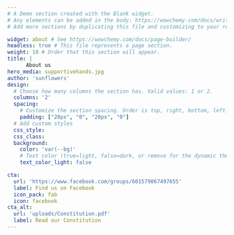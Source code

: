 ```yaml
---
# A Demo section created with the Blank widget.
# Any elements can be added in the body: https://wowchemy.com/docs/writing-markdown-latex/
# Add more sections by duplicating this file and customizing to your requirements.

widget: about # See https://wowchemy.com/docs/page-builder/
headless: true # This file represents a page section.
weight: 10 # Order that this section will appear.
title: |
      About us
hero_media: supportivehands.jpg
author: 'sunflowers'
design:
  # Choose how many columns the section has. Valid values: 1 or 2.
  columns: '2'
  spacing:
    # Customize the section spacing. Order is top, right, bottom, left.
    padding: ["20px", "0", "20px", "0"]
  # Add custom styles
  css_style:
  css_class:
  background:
    color: 'var(--bg)'
    # Text color (true=light, false=dark, or remove for the dynamic theme color).
    text_color_light: false

cta:
  url: 'https://www.facebook.com/groups/601579067497655'
  label: Find us on Facebook
  icon_pack: fab
  icon: facebook
cta_alt:
  url: 'uploads/Constitution.pdf'
  label: Read our Constitution
---
```


<!-- # Community Group -->

<!-- <i class="fa-brands fa-facebook"></i> <a href="https://www.facebook.com/groups/601579067497655" target="_blank">Sunflowers Wales (Соняшники)</a> -->

<!-- <br/> -->

<!-- Welcome to the website of **Sunflowers Wales**, a nonprofit Community Group organized by Ukrainian volunteers in Wales to support Ukrainians affected by Russia’s invasion. -->

<!-- We are a group of friends who actively worked from 2014; in particular, we organised regular shipments of humanitarian aid and medical supplies to Ukraine. -->

<!-- Starting from April 2022, another our big activity is the help to Ukrainian refugees. -->
<!-- We are aimed to unite Ukrainians arrived in Wales, help them to settle to the Welsh community keeping the contact with their own.  -->

<!-- You can find on this site info <a href="/about/">about us</a> and our <a href="/news/">recent shipments and fundraising activities</a>, about <a href="/events/">recent events</a> we organised or participated, about our <a href="/contact/">contacts</a>, and various <a href="/donate/">ways to support</a> Ukrainians suffering from the barbaric aggression.  -->

<!-- Use the top menu to navigate this site (icon <i class="fa-solid fa-bars"></i> on phones).  -->

<!-- {{% cta cta_link="https://www.facebook.com/groups/601579067497655" cta_text="Find us on Facebook" %}}  -->
